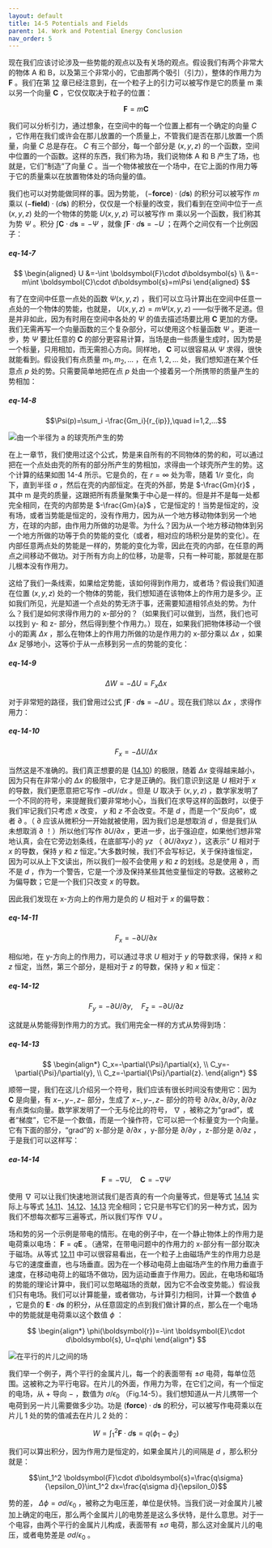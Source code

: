 ```yaml
---
layout: default
title: 14-5 Potentials and Fields
parent: 14. Work and Potential Energy Conclusion
nav_order: 5
---
```

现在我们应该讨论涉及一些势能的观点以及有关场的观点。假设我们有两个非常大的物体 A 和 B，以及第三个非常小的，它由那两个吸引（引力），整体的作用力为 $\boldsymbol{F}$ 。我们在第 [12](/volume-1/12-characteristics-of-force/) 章已经注意到，在一个粒子上的引力可以被写作是它的质量 m 乘以另一个向量 $\boldsymbol{C}$ ，它仅仅取决于粒子的位置：

$$\boldsymbol{F}=m\boldsymbol{C}$$

我们可以分析引力，通过想象，在空间中的每一个位置上都有一个确定的向量 $C$ ，它作用在我们或许会在那儿放置的一个质量上，不管我们是否在那儿放置一个质量，向量 $C$ 总是存在。 $C$ 有三个部分，每一个部分是 $(x,y,z)$ 的一个函数，空间中位置的一个函数。这样的东西，我们称为场，我们说物体 A 和 B 产生了场，也就是，它们“制造”了向量 $C$ 。当一个物体被放在一个场中，在它上面的作用力等于它的质量乘以在放置物体处的场向量的值。

我们也可以对势能做同样的事。因为势能， $(-\boldsymbol{force})\cdot (d\boldsymbol{s})$ 的积分可以被写作 $m$ 乘以 $(-\boldsymbol{field})\cdot (d\boldsymbol{s})$ 的积分，仅仅是一个标量的改变，我们看到在空间中位于一点 $(x,y,z)$ 处的一个物体的势能 $U(x,y,z)$ 可以被写作 m 乘以另一个函数，我们称其为势 $\Psi$ 。积分 $\int \boldsymbol{C}\cdot d\boldsymbol{s}=-\Psi$ ，就像 $\int \boldsymbol{F}\cdot d\boldsymbol{s}=-U$ ；在两个之间仅有一个比例因子：

##### eq-14-7

$$
\begin{aligned}
U
&=-\int \boldsymbol{F}\cdot d\boldsymbol{s} \\
&=-m\int \boldsymbol{C}\cdot d\boldsymbol{s}=m\Psi 
\end{aligned}
$$

有了在空间中任意一点处的函数 $\Psi(x,y,z)$ ，我们可以立马计算出在空间中任意一点处的一个物体的势能，也就是， $U(x,y,z)=m\Psi(x,y,z)$ ——似乎微不足道。但是并非如此，因为有时用在空间中各处的 $\Psi$ 的值去描述场要比用 $\boldsymbol{C}$ 更加的方便。我们无需再写一个向量函数的三个复杂部分，可以使用这个标量函数 $\Psi$ 。更进一步，势 $\Psi$ 要比任意的 $\boldsymbol{C}$ 的部分更容易计算，当场是由一些质量生成时，因为势是一个标量，只用相加，而无需担心方向。同样地， $\boldsymbol{C}$ 可以很容易从 $\Psi$ 求得，很快就能看到。假设我们有点质量 $m_1,m_2,...$ ，在点 $1,2,...$ 处，我们想知道在某个任意点 $p$ 处的势。只需要简单地把在点 $p$ 处由一个接着另一个所携带的质量产生的势相加：

##### eq-14-8

$$\Psi(p)=\sum_i -\frac{Gm_i}{r_{ip}},\quad i=1,2,...$$

![由一个半径为 a 的球壳所产生的势]({{"/assets/volume-1/fig-14-4.png"|relative_url}})

在上一章节，我们使用过这个公式，势是来自所有的不同物体的势的和，可以通过把在一个点处由壳的所有的部分所产生的势相加，求得由一个球壳所产生的势。这个计算的结果如图 14-4 所示。它是负的，在 $r=\infty$ 处为零，随着 $1/r$ 变化，向下，直到半径 $a$ ，然后在壳的内部恒定。在壳的外部，势是 $-\frac{Gm}{r}$ ，其中 m 是壳的质量，这跟把所有质量聚集于中心是一样的。但是并不是每一处都完全相同，在壳的内部势是 $-\frac{Gm}{a}$ ，它是恒定的！当势是恒定的，没有场，或者当势能是恒定的，没有作用力，因为从一个地方移动物体到另一个地方，在球的内部，由作用力所做的功是零。为什么？因为从一个地方移动物体到另一个地方所做的功等于负的势能的变化（或者，相对应的场积分是势的变化）。在内部任意两点处的势能是一样的，势能的变化为零，因此在壳的内部，在任意的两点之间移动不做功。对于所有方向上的位移，功是零，只有一种可能，那就是在那儿根本没有作用力。

这给了我们一条线索，如果给定势能，该如何得到作用力，或者场？假设我们知道在位置 $(x,y,z)$ 处的一个物体的势能，我们想知道在该物体上的作用力是多少。正如我们所见，光是知道一个点处的势无济于事，还需要知道相邻点处的势。为什么？我们是如何求得作用力的 x-部分的？（如果我们可以做到，当然，我们也可以找到 y- 和 z- 部分，然后得到整个作用力。）现在，如果我们把物体移动一个很小的距离 $\Delta{x}$ ，那么在物体上的作用力所做的功是作用力的 x-部分乘以 $\Delta{x}$ ，如果 $\Delta{x}$ 足够地小，这等价于从一点移到另一点的势能的变化：

##### eq-14-9

$$\Delta{W}=-\Delta{U}=F_x\Delta{x}$$

对于非常短的路径，我们曾用过公式 $\int \boldsymbol{F}\cdot d\boldsymbol{s}=-\Delta{U}$ 。现在我们除以 $\Delta{x}$ ，求得作用力：

##### eq-14-10

$$F_x=-\Delta{U}/\Delta{x}$$

当然这是不准确的。我们真正想要的是 ([14.10]({{"/volume-1/14-work-and-potential-energy-conclusion/14-5-potentials-and-fields.html#eq-14-10"|relative_url}})) 的极限，随着 $\Delta{x}$ 变得越来越小，因为只有在非常小的 $\Delta{x}$ 的极限中，它才是正确的。我们意识到这是 $U$ 相对于 $x$ 的导数，我们更愿意把它写作 $-dU/dx$ 。但是 $U$ 取决于 $(x,y,z)$ ，数学家发明了一个不同的符号，来提醒我们要非常地小心，当我们在求导这样的函数时，以便于我们牢记我们只考虑 $x$ 改变， $y$ 和 $z$ 不会改变。不是 $d$ ，而是一个“反向6”，或者 $\partial$ 。（ $\partial$ 应该从微积分一开始就被使用，因为我们总是想取消 $d$ ，但是我们从未想取消 $\partial$ ！）所以他们写作 $\partial{U}/\partial{x}$ ，更进一步，出于强迫症，如果他们想非常地认真，会在它旁边划条线，在底部写小的 $yz$ （ $\partial{U}/\partial{xyz}$ ），这表示“ $U$ 相对于 $x$ 的导数，保持 $y$ 和 $z$ 恒定。”大多数时候，我们不会写标记，关于保持谁恒定，因为可以从上下文读出，所以我们一般不会使用 $y$ 和 $z$ 的划线。总是使用 $\partial$ ，而不是 $d$ ，作为一个警告，它是一个涉及保持某些其他变量恒定的导数。这被称之为偏导数；它是一个我们只改变 $x$ 的导数。

因此我们发现在 x-方向上的作用力是负的 $U$ 相对于 $x$ 的偏导数：

##### eq-14-11

$$F_x=-\partial{U}/\partial{x}$$

相似地，在 y-方向上的作用力，可以通过寻求 $U$ 相对于 $y$ 的导数求得，保持 $x$ 和 $z$ 恒定，当然，第三个部分，是相对于 $z$ 的导数，保持 $y$ 和 $x$ 恒定：

##### eq-14-12

$$F_y=-\partial{U}/\partial{y},\quad F_z=-\partial{U}/\partial{z}$$

这就是从势能得到作用力的方式。我们用完全一样的方式从势得到场：

##### eq-14-13

$$
\begin{align*}
C_x=-\partial{\Psi}/\partial{x}, \\
C_y=-\partial{\Psi}/\partial{y}, \\
C_z=-\partial{\Psi}/\partial{z}.
\end{align*}
$$

顺带一提，我们在这儿介绍另一个符号，我们应该有很长时间没有使用它：因为 $\boldsymbol{C}$ 是向量，有 $x-,y-,z-$ 部分，生成了 $x-,y-,z-$ 部分的符号 $\partial/\partial{x},\partial/\partial{y},\partial/\partial{z}$ 有点类似向量。数学家发明了一个无与伦比的符号， $\nabla$ ，被称之为“grad”，或者“梯度”，它不是一个数值，而是一个操作符，它可以把一个标量变为一个向量。它有下面的部分，“grad”的 x-部分是 $\partial/\partial{x}$ ，y-部分是 $\partial/\partial{y}$ ，z-部分是 $\partial/\partial{z}$ ，于是我们可以这样写：

##### ea-14-14

$$\boldsymbol{F}=-\nabla U,\quad \boldsymbol{C}=-\nabla \Psi$$

使用 $\nabla$ 可以让我们快速地测试我们是否真的有一个向量等式，但是等式 [14.14]({{"/volume-1/14-work-and-potential-energy-conclusion/14-5-potentials-and-fields.html#ea-14-14"|relative_url}}) 实际上与等式 [14.11]({{"/volume-1/14-work-and-potential-energy-conclusion/14-5-potentials-and-fields.html#eq-14-11"|relative_url}})、[14.12]({{"/volume-1/14-work-and-potential-energy-conclusion/14-5-potentials-and-fields.html#eq-14-12"|relative_url}})、[14.13]({{"/volume-1/14-work-and-potential-energy-conclusion/14-5-potentials-and-fields.html#eq-14-13"|relative_url}}) 完全相同；它只是书写它们的另一种方式，因为我们不想每次都写三遍等式，所以我们写作 $\nabla U$ 。

场和势的另一个示例是带电的情形。在电的例子中，在一个静止物体上的作用力是电荷乘以电场： $\boldsymbol{F}=q\boldsymbol{E}$ 。（通常，在带电问题中的作用力的 x-部分有一部分取决于磁场。从等式 [12.11]({{"/volume-1/12-characteristics-of-force/12-4-fundamental-forces-fields.html#eq-12-11"|relative_url}}) 中可以很容易看出，在一个粒子上由磁场产生的作用力总是与它的速度垂直，也与场垂直。因为在一个移动电荷上由磁场产生的作用力垂直于速度，在移动电荷上的磁场不做功，因为运动垂直于作用力。因此，在电场和磁场的势能的理论计算中，我们可以忽略磁场的贡献，因为它不会改变势能。）假设我们只有电场。我们可以计算能量，或者做功，与计算引力相同，计算一个数值 $\phi$ ，它是负的 $\boldsymbol{E}\cdot d\boldsymbol{s}$ 的积分，从任意固定的点到我们做计算的点，那么在一个电场中的势能就是电荷乘以这个数值 $\phi$ ：

$$
\begin{align*}
\phi(\boldsymbol{r})=-\int \boldsymbol{E}\cdot d\boldsymbol{s},
U=q\phi
\end{align*}
$$

![在平行的片儿之间的场]({{"/assets/volume-1/fig-14-5.png"|relative_url}})

我们举一个例子，两个平行的金属片儿，每一个的表面带有 $\pm\sigma$ 电荷，每单位范围。这被称之为平行电容。在片儿的外面，作用力为零，在它们之间，有一个恒定的电场，从 $+$ 导向 $-$ ，数值为 $\sigma/\epsilon_0$ （Fig.14-5）。我们想知道从一片儿携带一个电荷到另一片儿需要做多少功。功是 $(\boldsymbol{force})\cdot d\boldsymbol{s}$ 的积分，可以被写作电荷乘以在片儿 1 处的势的值减去在片儿 2 处的：

$$W=\int_1^2 \boldsymbol{F}\cdot d\boldsymbol{s}=q(\phi_1-\phi_2)$$

我们可以算出积分，因为作用力是恒定的，如果金属片儿的间隔是 $d$ ，那么积分就是：

$$\int_1^2 \boldsymbol{F}\cdot d\boldsymbol{s}=\frac{q\sigma}{\epsilon_0}\int_1^2 dx=\frac{q\sigma d}{\epsilon_0}$$

势的差， $\Delta{\phi}=\sigma d/\epsilon_0$ ，被称之为电压差，单位是伏特。当我们说一对金属片儿被加上确定的电压，那么两个金属片儿的电势差是这么多伏特，是什么意思。对于一个电容，由两个平行的金属片儿构成，表面带有 $\pm \sigma$ 电荷，那么这对金属片儿的电压，或者电势差是 $\sigma d/\epsilon_0$ 。
